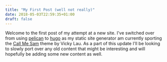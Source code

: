 ```yaml
---
title: "My First Post (well not really)" 
date: 2018-05-03T22:59:35+01:00
draft: false
---
```


Welcome to the first post of my attempt at a new site. I've switched over from using [pelican](https://blog.getpelican.com/) to [hugo](https://gohugo.io/) as my static site generator am currently sporting the [Call Me Sam](https://github.com/hivickylai/hugo-theme-sam) theme by Vicky Lau. As a part of this update I'll be looking to slowly port over any old content that might be interesting and will hopefully be adding some new content as well.
